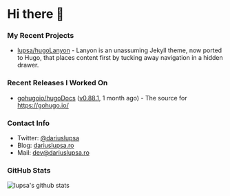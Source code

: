 # Hi there 👋

### My Recent Projects

- [lupsa/hugoLanyon](https://github.com/lupsa/hugoLanyon) - Lanyon is an unassuming Jekyll theme, now ported to Hugo, that places content first by tucking away navigation in a hidden drawer.

### Recent Releases I Worked On

- [gohugoio/hugoDocs](https://github.com/gohugoio/hugoDocs) ([v0.88.1](https://github.com/gohugoio/hugoDocs/releases/tag/v0.88.1), 1 month ago) - The source for https://gohugo.io/

### Contact Info
* Twitter: [@dariuslupsa](https://twitter.com/dariuslupsa)
* Blog: [dariuslupsa.ro](https://dariuslupsa.ro)
* Mail: dev@dariuslupsa.ro

### GitHub Stats
![lupsa's github stats](https://github-readme-stats.vercel.app/api?username=lupsa&count_private=true&hide_title=true)